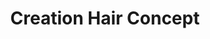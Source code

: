 ---
title: "Creation Hair Concept"
url: /plaisance-du-touch/creation-hair-concept/
shop: Friseur
---